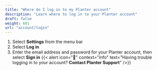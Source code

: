 ```yaml
---
title: "Where do I log in to my Planter account"
description: "Learn where to log in to your Planter account"
draft: false
weight: 601
url: "account/login"
---
```


1. Select **Settings** from the menu bar
2. Select **Log in**
3. Enter the email address and password for your Planter account, then select **Sign in**
{{< alert icon="🍓" context="info" text="Having trouble logging in to your account? **Contact Planter Support**" />}}
